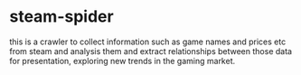 # steam-spider
this is a crawler to collect information such as game names and prices etc from steam and analysis them and extract relationships between those data for presentation, exploring new trends in the gaming market.
